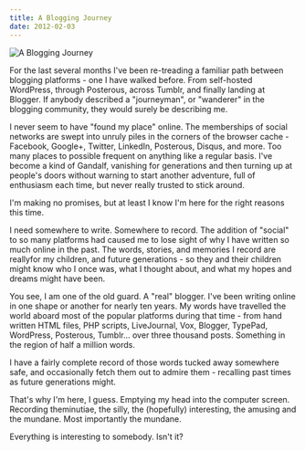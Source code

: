 ```yaml
---
title: A Blogging Journey
date: 2012-02-03
---
```


![A Blogging Journey](https://source.unsplash.com/qTpc0Vj4YoE/1600x900)

For the last several months I've been re-treading a familiar path between blogging platforms - one I have walked before. From self-hosted WordPress, through Posterous, across Tumblr, and finally landing at Blogger. If anybody described a "journeyman", or "wanderer" in the blogging community, they would surely be describing me.

I never seem to have "found my place" online. The memberships of social networks are swept into unruly piles in the corners of the browser cache - Facebook, Google+, Twitter, LinkedIn, Posterous, Disqus, and more. Too many places to possible frequent on anything like a regular basis. I've become a kind of Gandalf, vanishing for generations and then turning up at people's doors without warning to start another adventure, full of enthusiasm each time, but never really trusted to stick around.

I'm making no promises, but at least I know I'm here for the right reasons this time.

I need somewhere to write. Somewhere to record. The addition of "social" to so many platforms had caused me to lose sight of why I have written so much online in the past. The words, stories, and memories I record are reallyfor my children, and future generations - so they and their children might know who I once was, what I thought about, and what my hopes and dreams might have been.

You see, I am one of the old guard. A "real" blogger. I've been writing online in one shape or another for nearly ten years. My words have travelled the world aboard most of the popular platforms during that time - from hand written HTML files, PHP scripts, LiveJournal, Vox, Blogger, TypePad, WordPress, Posterous, Tumblr... over three thousand posts. Something in the region of half a million words.

I have a fairly complete record of those words tucked away somewhere safe, and occasionally fetch them out to admire them - recalling past times as future generations might.

That's why I'm here, I guess. Emptying my head into the computer screen. Recording theminutiae, the silly, the (hopefully) interesting, the amusing and the mundane. Most importantly the mundane.

Everything is interesting to somebody. Isn't it?